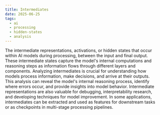```yaml
---
title: Intermediates
date: 2025-06-25
tags:
  - ai
  - processing
  - hidden-states
  - analysis
---
```


The intermediate representations, activations, or hidden states that occur within AI models during processing, between the input and final output. These intermediate states capture the model's internal computations and reasoning steps as information flows through different layers and components. Analyzing intermediates is crucial for understanding how models process information, make decisions, and arrive at their outputs. This analysis can reveal the model's internal reasoning process, identify where errors occur, and provide insights into model behavior. Intermediate representations are also valuable for debugging, interpretability research, and developing techniques for model improvement. In some applications, intermediates can be extracted and used as features for downstream tasks or as checkpoints in multi-stage processing pipelines.